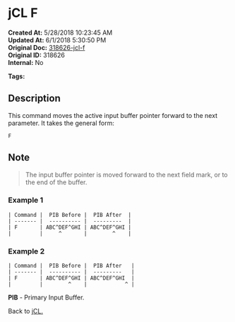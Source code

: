 # jCL F

**Created At:** 5/28/2018 10:23:45 AM  
**Updated At:** 6/1/2018 5:30:50 PM  
**Original Doc:** [318626-jcl-f](https://docs.jbase.com/45792-jcl/318626-jcl-f)  
**Original ID:** 318626  
**Internal:** No  

**Tags:**
<badge text='buffer' vertical='middle' />
<badge text='jcl' vertical='middle' />

## Description

This command moves the active input buffer pointer forward to the next parameter. It takes the general form:

```
F
```

## Note

> The input buffer pointer is moved forward to the next field mark, or to the end of the buffer.

### Example 1

```
| Command |  PIB Before |  PIB After  |
| ------- |  ---------- |  ---------  |
| F       | ABC^DEF^GHI | ABC^DEF^GHI |
|         |     ^       |        ^    |
```

### Example 2

```
| Command |  PIB Before |  PIB After   |
| ------- |  ---------- |  ---------   |
| F       | ABC^DEF^GHI | ABC^DEF^GHI  |
|         |        ^    |            ^ |
```

**PIB** - Primary Input Buffer.

Back to [jCL.](./../README.md)

